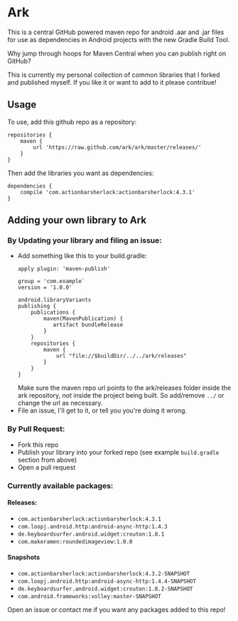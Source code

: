 Ark
===

This is a central GitHub powered maven repo for android .aar and .jar files for
use as dependencies in Android projects with the new Gradle Build Tool.

Why jump through hoops for Maven Central when you can publish right on GitHub?

This is currently my personal collection of common libraries that I forked and published
myself. If you like it or want to add to it please contribue!

Usage
-----

To use, add this github repo as a repository:
```
repositories {
    maven {
        url 'https://raw.github.com/ark/ark/master/releases/'
    }
}
```

Then add the libraries you want as dependencies:

```
dependencies {
    compile 'com.actionbarsherlock:actionbarsherlock:4.3.1'
}
```

Adding your own library to Ark
------------------------------

### By Updating your library and filing an issue:
* Add something like this to your build.gradle:
  ```
  apply plugin: 'maven-publish'

  group = 'com.example`
  version = '1.0.0'

  android.libraryVariants
  publishing {
      publications {
          maven(MavenPublication) {
             artifact bundleRelease
          }
      }
      repositories {
          maven {
              url "file://$buildDir/../../ark/releases"
          }
      }
  }
  ```
  Make sure the maven repo url points to the ark/releases folder inside
  the ark repository, _not_ inside the project being built. So add/remove `../`
  or change the url as necessary.
* File an issue, I'll get to it, or tell you you're doing it wrong.

### By Pull Request:
* Fork this repo
* Publish your library into your forked repo (see example `build.gradle` section from above)
* Open a pull request


### Currently available packages:

#### Releases:
*  `com.actionbarsherlock:actionbarsherlock:4.3.1`
*  `com.loopj.android.http:android-async-http:1.4.3`
*  `de.keyboardsurfer.android.widget:crouton:1.8.1`
*  `com.makeramen:roundedimageview:1.0.0`

#### Snapshots

*  `com.actionbarsherlock:actionbarsherlock:4.3.2-SNAPSHOT`
*  `com.loopj.android.http:android-async-http:1.4.4-SNAPSHOT`
*  `de.keyboardsurfer.android.widget:crouton:1.8.2-SNAPSHOT`
*  `com.android.frameworks:volley:master-SNAPSHOT`

Open an issue or contact me if you want any packages added to this repo!
